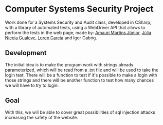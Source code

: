 # Computer Systems Security Project
Work done for a Systems Security and Audit class, developed in CSharp, with a library of automated tests, using a WebDriver API that allows to perform the tests in the web page, made by: [Amauri Martins Júnior](https://github.com/maumauagain), [Júlia Nicola Gualeve](https://github.com/junicola), [Loren Garcia](https://github.com/loren-garcia) and Igor Gabrig.

## Development
The initial idea is to make the program work with strings already parameterized, which will be read from a .txt file and will be used to take the login test. There will be a function to test if it's possible to make a login with those strings and there will be another function to test how many chances we will have to try to login.

## Goal
With this, we will be able to cover great possibilities of sql injection attacks increasing the safety of the website.